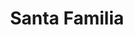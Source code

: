 ---
title: Santa Familia
phone: (408) 448-2946
website: https://midpenproperty.midpen-housing.org/propertydetail?id=a0n46000003MN3FAAW
management: MidPen Property Management Corporation
location: "San Jose"
tags: []
---